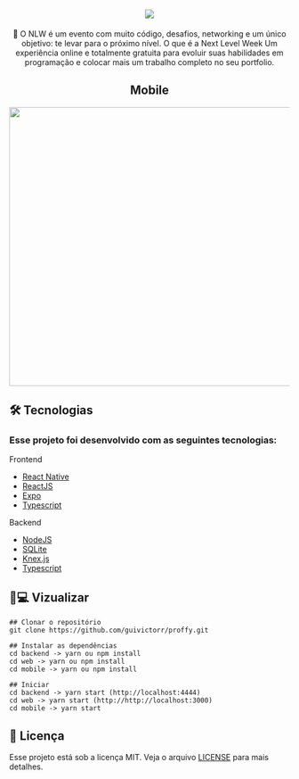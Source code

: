 <h1 align="center">
  <img src="https://i.imgur.com/s5lTdeP.png"/>
</h1>
<p align="center">
  💜 O NLW é um evento com muito código, desafios, networking e um único objetivo: te levar para o próximo nível. O que é a Next Level Week
  Um experiência online e totalmente gratuita para evoluir suas habilidades em programação e colocar mais um trabalho completo no seu portfolio.
</p>

<h2 align="center">Mobile</h2>

<div align="center">
  <img src="https://i.imgur.com/DIqlEAY.png" width="1280" height="500"/>
</div>

## 🛠 Tecnologias

### Esse projeto foi desenvolvido com as seguintes tecnologias:

Frontend

- [React Native](https://reactnative.dev/)
- [ReactJS](https://reactjs.org/)
- [Expo](https://expo.io/)
- [Typescript](https://www.typescriptlang.org/)

Backend

- [NodeJS](https://nodejs.org)
- [SQLite](https://sqlite.org/index.html)
- [Knex.js](https://knexjs.org/)
- [Typescript](https://www.typescriptlang.org/)

## 📱💻 Vizualizar

```
## Clonar o repositório
git clone https://github.com/guivictorr/proffy.git

## Instalar as dependências
cd backend -> yarn ou npm install
cd web -> yarn ou npm install
cd mobile -> yarn ou npm install

## Iniciar 
cd backend -> yarn start (http://localhost:4444)
cd web -> yarn start (http://http://localhost:3000)
cd mobile -> yarn start
```
## :memo: Licença

Esse projeto está sob a licença MIT. Veja o arquivo [LICENSE](https://github.com/guivictorr/pet-finder/blob/master/LICENSE) para mais detalhes.
